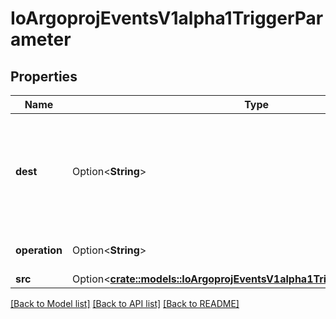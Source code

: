 # IoArgoprojEventsV1alpha1TriggerParameter

## Properties

Name | Type | Description | Notes
------------ | ------------- | ------------- | -------------
**dest** | Option<**String**> | Dest is the JSONPath of a resource key. A path is a series of keys separated by a dot. The colon character can be escaped with '.' The -1 key can be used to append a value to an existing array. See https://github.com/tidwall/sjson#path-syntax for more information about how this is used. | [optional]
**operation** | Option<**String**> | Operation is what to do with the existing value at Dest, whether to 'prepend', 'overwrite', or 'append' it. | [optional]
**src** | Option<[**crate::models::IoArgoprojEventsV1alpha1TriggerParameterSource**](io.argoproj.events.v1alpha1.TriggerParameterSource.md)> |  | [optional]

[[Back to Model list]](../README.md#documentation-for-models) [[Back to API list]](../README.md#documentation-for-api-endpoints) [[Back to README]](../README.md)


